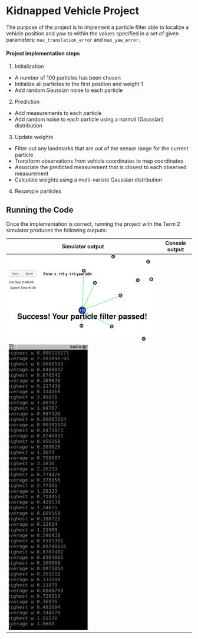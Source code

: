 # Kidnapped Vehicle Project

The purpose of the project is to implement a particle filter able to localize a vehicle position and yaw to within the values specified in a set of given parameters: `max_translation_error` and `max_yaw_error`.


#### Project implementation steps

1. Initialization
- A number of 100 particles has been chosen
- Initialize all particles to the first position and weight 1 
- Add random Gaussian noise to each particle

2. Prediction
- Add measurements to each particle 
- Add random noise to each particle using a normal (Gaussian) distribution

3. Update weights
- Filter out any landmarks that are out of the sensor range for the current particle
- Transform observations from vehicle coordinates to map coordinates
- Associate the predicted measurement that is closest to each observed measurement
- Calculate weights using a multi-variate Gaussian distribution

4. Resample particles



## Running the Code

Once the implementation is correct, running the project with the Term 2 simulator produces the following outputs:

| Simulator output | Console output |
| --- | --- |
| ![Your particle filter passed](https://raw.githubusercontent.com/sorix6/CarND-Kidnapped-Vehicle-Project/master/images/filter_pass.JPG) | 
![Console output](https://raw.githubusercontent.com/sorix6/CarND-Kidnapped-Vehicle-Project/master/images/console.JPG) |
